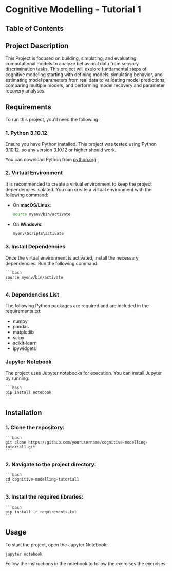 # Cognitive Modelling - Tutorial 1

## Table of Contents


## Project Description
This Project is focused on building, simulating, and evaluating computational models to analyze behavioral data from sensory discrimination tasks. This project will explore fundamental steps of cognitive modeling starting with defining models, simulating behavior, and estimating model parameters from real data to validating model predictions, comparing multiple models, and performing model recovery and parameter recovery analyses. 


## Requirements
To run this project, you'll need the following:
### 1.  Python 3.10.12
Ensure you have Python installed. This project was tested using Python 3.10.12, so any version 3.10.12 or higher should work. 

You can download Python from [python.org](https://www.python.org/downloads/).

### 2. Virtual Environment
It is recommended to create a virtual environment to keep the project dependencies isolated. You can create a virtual environment with the following command: 
- On **macOS/Linux**:

    ```bash
    source myenv/bin/activate
    ```
- On **Windows**:

    ```bash
    myenv\Scripts\activate
    ```



### 3. Install Dependencies 
Once the virtual environment is activated, install the necessary dependencies. Run the following command:

    ```bash
    source myenv/bin/activate
    ```
### 4. Dependencies List
The following Python packages are required and are included in the requirements.txt: 
- numpy
- pandas
- matplotlib
- scipy
- scikit-learn
- ipywidgets

### Jupyter Notebook
The project uses Jupyter notebooks for execution. You can install Jupyter by running:
    
    ```bash
    pip install notebook
    ```

## Installation
### 1. Clone the repository:
    ```bash
    git clone https://github.com/yourusername/cognitive-modelling-tutorial1.git
    ```
### 2. Navigate to the project directory:
    ```bash
    cd cognitive-modelling-tutorial1
    ```
### 3. Install the required libraries:
    ```bash
    pip install -r requirements.txt
    ```

## Usage
To start the project, open the Jupyter Notebook:
```bash
jupyter notebook
```
Follow the instructions in the notebook to follow the exercises the exercises.